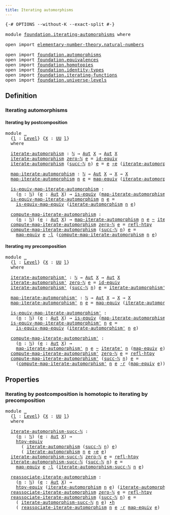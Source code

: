 ```yaml
---
title: Iterating automorphisms
---
```


<pre class="Agda"><a id="49" class="Symbol">{-#</a> <a id="53" class="Keyword">OPTIONS</a> <a id="61" class="Pragma">--without-K</a> <a id="73" class="Pragma">--exact-split</a> <a id="87" class="Symbol">#-}</a>

<a id="92" class="Keyword">module</a> <a id="99" href="foundation.iterating-automorphisms.html" class="Module">foundation.iterating-automorphisms</a> <a id="134" class="Keyword">where</a>

<a id="141" class="Keyword">open</a> <a id="146" class="Keyword">import</a> <a id="153" href="elementary-number-theory.natural-numbers.html" class="Module">elementary-number-theory.natural-numbers</a>

<a id="195" class="Keyword">open</a> <a id="200" class="Keyword">import</a> <a id="207" href="foundation.automorphisms.html" class="Module">foundation.automorphisms</a>
<a id="232" class="Keyword">open</a> <a id="237" class="Keyword">import</a> <a id="244" href="foundation.equivalences.html" class="Module">foundation.equivalences</a>
<a id="268" class="Keyword">open</a> <a id="273" class="Keyword">import</a> <a id="280" href="foundation.homotopies.html" class="Module">foundation.homotopies</a>
<a id="302" class="Keyword">open</a> <a id="307" class="Keyword">import</a> <a id="314" href="foundation.identity-types.html" class="Module">foundation.identity-types</a>
<a id="340" class="Keyword">open</a> <a id="345" class="Keyword">import</a> <a id="352" href="foundation.iterating-functions.html" class="Module">foundation.iterating-functions</a>
<a id="383" class="Keyword">open</a> <a id="388" class="Keyword">import</a> <a id="395" href="foundation.universe-levels.html" class="Module">foundation.universe-levels</a>
</pre>
## Definition

### Iterating automorphisms

#### Iterating by postcomposition

<pre class="Agda"><a id="514" class="Keyword">module</a> <a id="521" href="foundation.iterating-automorphisms.html#521" class="Module">_</a>
  <a id="525" class="Symbol">{</a><a id="526" href="foundation.iterating-automorphisms.html#526" class="Bound">l</a> <a id="528" class="Symbol">:</a> <a id="530" href="Agda.Primitive.html#597" class="Postulate">Level</a><a id="535" class="Symbol">}</a> <a id="537" class="Symbol">{</a><a id="538" href="foundation.iterating-automorphisms.html#538" class="Bound">X</a> <a id="540" class="Symbol">:</a> <a id="542" href="foundation-core.universe-levels.html#235" class="Primitive">UU</a> <a id="545" href="foundation.iterating-automorphisms.html#526" class="Bound">l</a><a id="546" class="Symbol">}</a>
  <a id="550" class="Keyword">where</a>

  <a id="559" href="foundation.iterating-automorphisms.html#559" class="Function">iterate-automorphism</a> <a id="580" class="Symbol">:</a> <a id="582" href="elementary-number-theory.natural-numbers.html#1548" class="Datatype">ℕ</a> <a id="584" class="Symbol">→</a> <a id="586" href="foundation-core.automorphisms.html#1427" class="Function">Aut</a> <a id="590" href="foundation.iterating-automorphisms.html#538" class="Bound">X</a> <a id="592" class="Symbol">→</a> <a id="594" href="foundation-core.automorphisms.html#1427" class="Function">Aut</a> <a id="598" href="foundation.iterating-automorphisms.html#538" class="Bound">X</a>
  <a id="602" href="foundation.iterating-automorphisms.html#559" class="Function">iterate-automorphism</a> <a id="623" href="elementary-number-theory.natural-numbers.html#1569" class="InductiveConstructor">zero-ℕ</a> <a id="630" href="foundation.iterating-automorphisms.html#630" class="Bound">e</a> <a id="632" class="Symbol">=</a> <a id="634" href="foundation-core.equivalences.html#2494" class="Function">id-equiv</a>
  <a id="645" href="foundation.iterating-automorphisms.html#559" class="Function">iterate-automorphism</a> <a id="666" class="Symbol">(</a><a id="667" href="elementary-number-theory.natural-numbers.html#1582" class="InductiveConstructor">succ-ℕ</a> <a id="674" href="foundation.iterating-automorphisms.html#674" class="Bound">n</a><a id="675" class="Symbol">)</a> <a id="677" href="foundation.iterating-automorphisms.html#677" class="Bound">e</a> <a id="679" class="Symbol">=</a> <a id="681" href="foundation.iterating-automorphisms.html#677" class="Bound">e</a> <a id="683" href="foundation-core.equivalences.html#7869" class="Function Operator">∘e</a> <a id="686" class="Symbol">(</a><a id="687" href="foundation.iterating-automorphisms.html#559" class="Function">iterate-automorphism</a> <a id="708" href="foundation.iterating-automorphisms.html#674" class="Bound">n</a> <a id="710" href="foundation.iterating-automorphisms.html#677" class="Bound">e</a><a id="711" class="Symbol">)</a>

  <a id="716" href="foundation.iterating-automorphisms.html#716" class="Function">map-iterate-automorphism</a> <a id="741" class="Symbol">:</a> <a id="743" href="elementary-number-theory.natural-numbers.html#1548" class="Datatype">ℕ</a> <a id="745" class="Symbol">→</a> <a id="747" href="foundation-core.automorphisms.html#1427" class="Function">Aut</a> <a id="751" href="foundation.iterating-automorphisms.html#538" class="Bound">X</a> <a id="753" class="Symbol">→</a> <a id="755" href="foundation.iterating-automorphisms.html#538" class="Bound">X</a> <a id="757" class="Symbol">→</a> <a id="759" href="foundation.iterating-automorphisms.html#538" class="Bound">X</a>
  <a id="763" href="foundation.iterating-automorphisms.html#716" class="Function">map-iterate-automorphism</a> <a id="788" href="foundation.iterating-automorphisms.html#788" class="Bound">n</a> <a id="790" href="foundation.iterating-automorphisms.html#790" class="Bound">e</a> <a id="792" class="Symbol">=</a> <a id="794" href="foundation-core.equivalences.html#1821" class="Function">map-equiv</a> <a id="804" class="Symbol">(</a><a id="805" href="foundation.iterating-automorphisms.html#559" class="Function">iterate-automorphism</a> <a id="826" href="foundation.iterating-automorphisms.html#788" class="Bound">n</a> <a id="828" href="foundation.iterating-automorphisms.html#790" class="Bound">e</a><a id="829" class="Symbol">)</a>

  <a id="834" href="foundation.iterating-automorphisms.html#834" class="Function">is-equiv-map-iterate-automorphism</a> <a id="868" class="Symbol">:</a>
    <a id="874" class="Symbol">(</a><a id="875" href="foundation.iterating-automorphisms.html#875" class="Bound">n</a> <a id="877" class="Symbol">:</a> <a id="879" href="elementary-number-theory.natural-numbers.html#1548" class="Datatype">ℕ</a><a id="880" class="Symbol">)</a> <a id="882" class="Symbol">(</a><a id="883" href="foundation.iterating-automorphisms.html#883" class="Bound">e</a> <a id="885" class="Symbol">:</a> <a id="887" href="foundation-core.automorphisms.html#1427" class="Function">Aut</a> <a id="891" href="foundation.iterating-automorphisms.html#538" class="Bound">X</a><a id="892" class="Symbol">)</a> <a id="894" class="Symbol">→</a> <a id="896" href="foundation-core.equivalences.html#1556" class="Function">is-equiv</a> <a id="905" class="Symbol">(</a><a id="906" href="foundation.iterating-automorphisms.html#716" class="Function">map-iterate-automorphism</a> <a id="931" href="foundation.iterating-automorphisms.html#875" class="Bound">n</a> <a id="933" href="foundation.iterating-automorphisms.html#883" class="Bound">e</a><a id="934" class="Symbol">)</a>
  <a id="938" href="foundation.iterating-automorphisms.html#834" class="Function">is-equiv-map-iterate-automorphism</a> <a id="972" href="foundation.iterating-automorphisms.html#972" class="Bound">n</a> <a id="974" href="foundation.iterating-automorphisms.html#974" class="Bound">e</a> <a id="976" class="Symbol">=</a>
    <a id="982" href="foundation-core.equivalences.html#1876" class="Function">is-equiv-map-equiv</a> <a id="1001" class="Symbol">(</a><a id="1002" href="foundation.iterating-automorphisms.html#559" class="Function">iterate-automorphism</a> <a id="1023" href="foundation.iterating-automorphisms.html#972" class="Bound">n</a> <a id="1025" href="foundation.iterating-automorphisms.html#974" class="Bound">e</a><a id="1026" class="Symbol">)</a>

  <a id="1031" href="foundation.iterating-automorphisms.html#1031" class="Function">compute-map-iterate-automorphism</a> <a id="1064" class="Symbol">:</a>
    <a id="1070" class="Symbol">(</a><a id="1071" href="foundation.iterating-automorphisms.html#1071" class="Bound">n</a> <a id="1073" class="Symbol">:</a> <a id="1075" href="elementary-number-theory.natural-numbers.html#1548" class="Datatype">ℕ</a><a id="1076" class="Symbol">)</a> <a id="1078" class="Symbol">(</a><a id="1079" href="foundation.iterating-automorphisms.html#1079" class="Bound">e</a> <a id="1081" class="Symbol">:</a> <a id="1083" href="foundation-core.automorphisms.html#1427" class="Function">Aut</a> <a id="1087" href="foundation.iterating-automorphisms.html#538" class="Bound">X</a><a id="1088" class="Symbol">)</a> <a id="1090" class="Symbol">→</a> <a id="1092" href="foundation.iterating-automorphisms.html#716" class="Function">map-iterate-automorphism</a> <a id="1117" href="foundation.iterating-automorphisms.html#1071" class="Bound">n</a> <a id="1119" href="foundation.iterating-automorphisms.html#1079" class="Bound">e</a> <a id="1121" href="foundation-core.homotopies.html#1249" class="Function Operator">~</a> <a id="1123" href="foundation.iterating-functions.html#1798" class="Function">iterate</a> <a id="1131" href="foundation.iterating-automorphisms.html#1071" class="Bound">n</a> <a id="1133" class="Symbol">(</a><a id="1134" href="foundation-core.equivalences.html#1821" class="Function">map-equiv</a> <a id="1144" href="foundation.iterating-automorphisms.html#1079" class="Bound">e</a><a id="1145" class="Symbol">)</a>
  <a id="1149" href="foundation.iterating-automorphisms.html#1031" class="Function">compute-map-iterate-automorphism</a> <a id="1182" href="elementary-number-theory.natural-numbers.html#1569" class="InductiveConstructor">zero-ℕ</a> <a id="1189" href="foundation.iterating-automorphisms.html#1189" class="Bound">e</a> <a id="1191" class="Symbol">=</a> <a id="1193" href="foundation-core.homotopies.html#1368" class="Function">refl-htpy</a>
  <a id="1205" href="foundation.iterating-automorphisms.html#1031" class="Function">compute-map-iterate-automorphism</a> <a id="1238" class="Symbol">(</a><a id="1239" href="elementary-number-theory.natural-numbers.html#1582" class="InductiveConstructor">succ-ℕ</a> <a id="1246" href="foundation.iterating-automorphisms.html#1246" class="Bound">n</a><a id="1247" class="Symbol">)</a> <a id="1249" href="foundation.iterating-automorphisms.html#1249" class="Bound">e</a> <a id="1251" class="Symbol">=</a>
    <a id="1257" href="foundation-core.equivalences.html#1821" class="Function">map-equiv</a> <a id="1267" href="foundation.iterating-automorphisms.html#1249" class="Bound">e</a> <a id="1269" href="foundation-core.homotopies.html#2504" class="Function Operator">·l</a> <a id="1272" class="Symbol">(</a><a id="1273" href="foundation.iterating-automorphisms.html#1031" class="Function">compute-map-iterate-automorphism</a> <a id="1306" href="foundation.iterating-automorphisms.html#1246" class="Bound">n</a> <a id="1308" href="foundation.iterating-automorphisms.html#1249" class="Bound">e</a><a id="1309" class="Symbol">)</a>
</pre>
#### Iterating my precomposition

<pre class="Agda"><a id="1358" class="Keyword">module</a> <a id="1365" href="foundation.iterating-automorphisms.html#1365" class="Module">_</a>
  <a id="1369" class="Symbol">{</a><a id="1370" href="foundation.iterating-automorphisms.html#1370" class="Bound">l</a> <a id="1372" class="Symbol">:</a> <a id="1374" href="Agda.Primitive.html#597" class="Postulate">Level</a><a id="1379" class="Symbol">}</a> <a id="1381" class="Symbol">{</a><a id="1382" href="foundation.iterating-automorphisms.html#1382" class="Bound">X</a> <a id="1384" class="Symbol">:</a> <a id="1386" href="foundation-core.universe-levels.html#235" class="Primitive">UU</a> <a id="1389" href="foundation.iterating-automorphisms.html#1370" class="Bound">l</a><a id="1390" class="Symbol">}</a>
  <a id="1394" class="Keyword">where</a>

  <a id="1403" href="foundation.iterating-automorphisms.html#1403" class="Function">iterate-automorphism&#39;</a> <a id="1425" class="Symbol">:</a> <a id="1427" href="elementary-number-theory.natural-numbers.html#1548" class="Datatype">ℕ</a> <a id="1429" class="Symbol">→</a> <a id="1431" href="foundation-core.automorphisms.html#1427" class="Function">Aut</a> <a id="1435" href="foundation.iterating-automorphisms.html#1382" class="Bound">X</a> <a id="1437" class="Symbol">→</a> <a id="1439" href="foundation-core.automorphisms.html#1427" class="Function">Aut</a> <a id="1443" href="foundation.iterating-automorphisms.html#1382" class="Bound">X</a>
  <a id="1447" href="foundation.iterating-automorphisms.html#1403" class="Function">iterate-automorphism&#39;</a> <a id="1469" href="elementary-number-theory.natural-numbers.html#1569" class="InductiveConstructor">zero-ℕ</a> <a id="1476" href="foundation.iterating-automorphisms.html#1476" class="Bound">e</a> <a id="1478" class="Symbol">=</a> <a id="1480" href="foundation-core.equivalences.html#2494" class="Function">id-equiv</a>
  <a id="1491" href="foundation.iterating-automorphisms.html#1403" class="Function">iterate-automorphism&#39;</a> <a id="1513" class="Symbol">(</a><a id="1514" href="elementary-number-theory.natural-numbers.html#1582" class="InductiveConstructor">succ-ℕ</a> <a id="1521" href="foundation.iterating-automorphisms.html#1521" class="Bound">n</a><a id="1522" class="Symbol">)</a> <a id="1524" href="foundation.iterating-automorphisms.html#1524" class="Bound">e</a> <a id="1526" class="Symbol">=</a> <a id="1528" href="foundation.iterating-automorphisms.html#1403" class="Function">iterate-automorphism&#39;</a> <a id="1550" href="foundation.iterating-automorphisms.html#1521" class="Bound">n</a> <a id="1552" href="foundation.iterating-automorphisms.html#1524" class="Bound">e</a> <a id="1554" href="foundation-core.equivalences.html#7869" class="Function Operator">∘e</a> <a id="1557" href="foundation.iterating-automorphisms.html#1524" class="Bound">e</a>

  <a id="1562" href="foundation.iterating-automorphisms.html#1562" class="Function">map-iterate-automorphism&#39;</a> <a id="1588" class="Symbol">:</a> <a id="1590" href="elementary-number-theory.natural-numbers.html#1548" class="Datatype">ℕ</a> <a id="1592" class="Symbol">→</a> <a id="1594" href="foundation-core.automorphisms.html#1427" class="Function">Aut</a> <a id="1598" href="foundation.iterating-automorphisms.html#1382" class="Bound">X</a> <a id="1600" class="Symbol">→</a> <a id="1602" href="foundation.iterating-automorphisms.html#1382" class="Bound">X</a> <a id="1604" class="Symbol">→</a> <a id="1606" href="foundation.iterating-automorphisms.html#1382" class="Bound">X</a>
  <a id="1610" href="foundation.iterating-automorphisms.html#1562" class="Function">map-iterate-automorphism&#39;</a> <a id="1636" href="foundation.iterating-automorphisms.html#1636" class="Bound">n</a> <a id="1638" href="foundation.iterating-automorphisms.html#1638" class="Bound">e</a> <a id="1640" class="Symbol">=</a> <a id="1642" href="foundation-core.equivalences.html#1821" class="Function">map-equiv</a> <a id="1652" class="Symbol">(</a><a id="1653" href="foundation.iterating-automorphisms.html#1403" class="Function">iterate-automorphism&#39;</a> <a id="1675" href="foundation.iterating-automorphisms.html#1636" class="Bound">n</a> <a id="1677" href="foundation.iterating-automorphisms.html#1638" class="Bound">e</a><a id="1678" class="Symbol">)</a>

  <a id="1683" href="foundation.iterating-automorphisms.html#1683" class="Function">is-equiv-map-iterate-automorphism&#39;</a> <a id="1718" class="Symbol">:</a>
    <a id="1724" class="Symbol">(</a><a id="1725" href="foundation.iterating-automorphisms.html#1725" class="Bound">n</a> <a id="1727" class="Symbol">:</a> <a id="1729" href="elementary-number-theory.natural-numbers.html#1548" class="Datatype">ℕ</a><a id="1730" class="Symbol">)</a> <a id="1732" class="Symbol">(</a><a id="1733" href="foundation.iterating-automorphisms.html#1733" class="Bound">e</a> <a id="1735" class="Symbol">:</a> <a id="1737" href="foundation-core.automorphisms.html#1427" class="Function">Aut</a> <a id="1741" href="foundation.iterating-automorphisms.html#1382" class="Bound">X</a><a id="1742" class="Symbol">)</a> <a id="1744" class="Symbol">→</a> <a id="1746" href="foundation-core.equivalences.html#1556" class="Function">is-equiv</a> <a id="1755" class="Symbol">(</a><a id="1756" href="foundation.iterating-automorphisms.html#1562" class="Function">map-iterate-automorphism&#39;</a> <a id="1782" href="foundation.iterating-automorphisms.html#1725" class="Bound">n</a> <a id="1784" href="foundation.iterating-automorphisms.html#1733" class="Bound">e</a><a id="1785" class="Symbol">)</a>
  <a id="1789" href="foundation.iterating-automorphisms.html#1683" class="Function">is-equiv-map-iterate-automorphism&#39;</a> <a id="1824" href="foundation.iterating-automorphisms.html#1824" class="Bound">n</a> <a id="1826" href="foundation.iterating-automorphisms.html#1826" class="Bound">e</a> <a id="1828" class="Symbol">=</a>
    <a id="1834" href="foundation-core.equivalences.html#1876" class="Function">is-equiv-map-equiv</a> <a id="1853" class="Symbol">(</a><a id="1854" href="foundation.iterating-automorphisms.html#1403" class="Function">iterate-automorphism&#39;</a> <a id="1876" href="foundation.iterating-automorphisms.html#1824" class="Bound">n</a> <a id="1878" href="foundation.iterating-automorphisms.html#1826" class="Bound">e</a><a id="1879" class="Symbol">)</a>

  <a id="1884" href="foundation.iterating-automorphisms.html#1884" class="Function">compute-map-iterate-automorphism&#39;</a> <a id="1918" class="Symbol">:</a>
    <a id="1924" class="Symbol">(</a><a id="1925" href="foundation.iterating-automorphisms.html#1925" class="Bound">n</a> <a id="1927" class="Symbol">:</a> <a id="1929" href="elementary-number-theory.natural-numbers.html#1548" class="Datatype">ℕ</a><a id="1930" class="Symbol">)</a> <a id="1932" class="Symbol">(</a><a id="1933" href="foundation.iterating-automorphisms.html#1933" class="Bound">e</a> <a id="1935" class="Symbol">:</a> <a id="1937" href="foundation-core.automorphisms.html#1427" class="Function">Aut</a> <a id="1941" href="foundation.iterating-automorphisms.html#1382" class="Bound">X</a><a id="1942" class="Symbol">)</a> <a id="1944" class="Symbol">→</a>
    <a id="1950" href="foundation.iterating-automorphisms.html#1562" class="Function">map-iterate-automorphism&#39;</a> <a id="1976" href="foundation.iterating-automorphisms.html#1925" class="Bound">n</a> <a id="1978" href="foundation.iterating-automorphisms.html#1933" class="Bound">e</a> <a id="1980" href="foundation-core.homotopies.html#1249" class="Function Operator">~</a> <a id="1982" href="foundation.iterating-functions.html#1903" class="Function">iterate&#39;</a> <a id="1991" href="foundation.iterating-automorphisms.html#1925" class="Bound">n</a> <a id="1993" class="Symbol">(</a><a id="1994" href="foundation-core.equivalences.html#1821" class="Function">map-equiv</a> <a id="2004" href="foundation.iterating-automorphisms.html#1933" class="Bound">e</a><a id="2005" class="Symbol">)</a>
  <a id="2009" href="foundation.iterating-automorphisms.html#1884" class="Function">compute-map-iterate-automorphism&#39;</a> <a id="2043" href="elementary-number-theory.natural-numbers.html#1569" class="InductiveConstructor">zero-ℕ</a> <a id="2050" href="foundation.iterating-automorphisms.html#2050" class="Bound">e</a> <a id="2052" class="Symbol">=</a> <a id="2054" href="foundation-core.homotopies.html#1368" class="Function">refl-htpy</a>
  <a id="2066" href="foundation.iterating-automorphisms.html#1884" class="Function">compute-map-iterate-automorphism&#39;</a> <a id="2100" class="Symbol">(</a><a id="2101" href="elementary-number-theory.natural-numbers.html#1582" class="InductiveConstructor">succ-ℕ</a> <a id="2108" href="foundation.iterating-automorphisms.html#2108" class="Bound">n</a><a id="2109" class="Symbol">)</a> <a id="2111" href="foundation.iterating-automorphisms.html#2111" class="Bound">e</a> <a id="2113" class="Symbol">=</a>
    <a id="2119" class="Symbol">(</a><a id="2120" href="foundation.iterating-automorphisms.html#1884" class="Function">compute-map-iterate-automorphism&#39;</a> <a id="2154" href="foundation.iterating-automorphisms.html#2108" class="Bound">n</a> <a id="2156" href="foundation.iterating-automorphisms.html#2111" class="Bound">e</a> <a id="2158" href="foundation-core.homotopies.html#2710" class="Function Operator">·r</a> <a id="2161" class="Symbol">(</a><a id="2162" href="foundation-core.equivalences.html#1821" class="Function">map-equiv</a> <a id="2172" href="foundation.iterating-automorphisms.html#2111" class="Bound">e</a><a id="2173" class="Symbol">))</a>
</pre>
## Properties

### Iterating by postcomposition is homotopic to iterating by precomposition

<pre class="Agda"><a id="2282" class="Keyword">module</a> <a id="2289" href="foundation.iterating-automorphisms.html#2289" class="Module">_</a>
  <a id="2293" class="Symbol">{</a><a id="2294" href="foundation.iterating-automorphisms.html#2294" class="Bound">l</a> <a id="2296" class="Symbol">:</a> <a id="2298" href="Agda.Primitive.html#597" class="Postulate">Level</a><a id="2303" class="Symbol">}</a> <a id="2305" class="Symbol">{</a><a id="2306" href="foundation.iterating-automorphisms.html#2306" class="Bound">X</a> <a id="2308" class="Symbol">:</a> <a id="2310" href="foundation-core.universe-levels.html#235" class="Primitive">UU</a> <a id="2313" href="foundation.iterating-automorphisms.html#2294" class="Bound">l</a><a id="2314" class="Symbol">}</a>
  <a id="2318" class="Keyword">where</a>

  <a id="2327" href="foundation.iterating-automorphisms.html#2327" class="Function">iterate-automorphism-succ-ℕ</a> <a id="2355" class="Symbol">:</a>
    <a id="2361" class="Symbol">(</a><a id="2362" href="foundation.iterating-automorphisms.html#2362" class="Bound">n</a> <a id="2364" class="Symbol">:</a> <a id="2366" href="elementary-number-theory.natural-numbers.html#1548" class="Datatype">ℕ</a><a id="2367" class="Symbol">)</a> <a id="2369" class="Symbol">(</a><a id="2370" href="foundation.iterating-automorphisms.html#2370" class="Bound">e</a> <a id="2372" class="Symbol">:</a> <a id="2374" href="foundation-core.automorphisms.html#1427" class="Function">Aut</a> <a id="2378" href="foundation.iterating-automorphisms.html#2306" class="Bound">X</a><a id="2379" class="Symbol">)</a> <a id="2381" class="Symbol">→</a>
    <a id="2387" href="foundation.equivalences.html#11975" class="Function">htpy-equiv</a>
      <a id="2404" class="Symbol">(</a> <a id="2406" href="foundation.iterating-automorphisms.html#559" class="Function">iterate-automorphism</a> <a id="2427" class="Symbol">(</a><a id="2428" href="elementary-number-theory.natural-numbers.html#1582" class="InductiveConstructor">succ-ℕ</a> <a id="2435" href="foundation.iterating-automorphisms.html#2362" class="Bound">n</a><a id="2436" class="Symbol">)</a> <a id="2438" href="foundation.iterating-automorphisms.html#2370" class="Bound">e</a><a id="2439" class="Symbol">)</a>
      <a id="2447" class="Symbol">(</a> <a id="2449" href="foundation.iterating-automorphisms.html#559" class="Function">iterate-automorphism</a> <a id="2470" href="foundation.iterating-automorphisms.html#2362" class="Bound">n</a> <a id="2472" href="foundation.iterating-automorphisms.html#2370" class="Bound">e</a> <a id="2474" href="foundation-core.equivalences.html#7869" class="Function Operator">∘e</a> <a id="2477" href="foundation.iterating-automorphisms.html#2370" class="Bound">e</a><a id="2478" class="Symbol">)</a>
  <a id="2482" href="foundation.iterating-automorphisms.html#2327" class="Function">iterate-automorphism-succ-ℕ</a> <a id="2510" href="elementary-number-theory.natural-numbers.html#1569" class="InductiveConstructor">zero-ℕ</a> <a id="2517" href="foundation.iterating-automorphisms.html#2517" class="Bound">e</a> <a id="2519" class="Symbol">=</a> <a id="2521" href="foundation-core.homotopies.html#1368" class="Function">refl-htpy</a>
  <a id="2533" href="foundation.iterating-automorphisms.html#2327" class="Function">iterate-automorphism-succ-ℕ</a> <a id="2561" class="Symbol">(</a><a id="2562" href="elementary-number-theory.natural-numbers.html#1582" class="InductiveConstructor">succ-ℕ</a> <a id="2569" href="foundation.iterating-automorphisms.html#2569" class="Bound">n</a><a id="2570" class="Symbol">)</a> <a id="2572" href="foundation.iterating-automorphisms.html#2572" class="Bound">e</a> <a id="2574" class="Symbol">=</a>
    <a id="2580" href="foundation-core.equivalences.html#1821" class="Function">map-equiv</a> <a id="2590" href="foundation.iterating-automorphisms.html#2572" class="Bound">e</a> <a id="2592" href="foundation-core.homotopies.html#2504" class="Function Operator">·l</a> <a id="2595" class="Symbol">(</a><a id="2596" href="foundation.iterating-automorphisms.html#2327" class="Function">iterate-automorphism-succ-ℕ</a> <a id="2624" href="foundation.iterating-automorphisms.html#2569" class="Bound">n</a> <a id="2626" href="foundation.iterating-automorphisms.html#2572" class="Bound">e</a><a id="2627" class="Symbol">)</a>

  <a id="2632" href="foundation.iterating-automorphisms.html#2632" class="Function">reassociate-iterate-automorphism</a> <a id="2665" class="Symbol">:</a>
    <a id="2671" class="Symbol">(</a><a id="2672" href="foundation.iterating-automorphisms.html#2672" class="Bound">n</a> <a id="2674" class="Symbol">:</a> <a id="2676" href="elementary-number-theory.natural-numbers.html#1548" class="Datatype">ℕ</a><a id="2677" class="Symbol">)</a> <a id="2679" class="Symbol">(</a><a id="2680" href="foundation.iterating-automorphisms.html#2680" class="Bound">e</a> <a id="2682" class="Symbol">:</a> <a id="2684" href="foundation-core.automorphisms.html#1427" class="Function">Aut</a> <a id="2688" href="foundation.iterating-automorphisms.html#2306" class="Bound">X</a><a id="2689" class="Symbol">)</a> <a id="2691" class="Symbol">→</a>
    <a id="2697" href="foundation.equivalences.html#11975" class="Function">htpy-equiv</a> <a id="2708" class="Symbol">(</a><a id="2709" href="foundation.iterating-automorphisms.html#559" class="Function">iterate-automorphism</a> <a id="2730" href="foundation.iterating-automorphisms.html#2672" class="Bound">n</a> <a id="2732" href="foundation.iterating-automorphisms.html#2680" class="Bound">e</a><a id="2733" class="Symbol">)</a> <a id="2735" class="Symbol">(</a><a id="2736" href="foundation.iterating-automorphisms.html#1403" class="Function">iterate-automorphism&#39;</a> <a id="2758" href="foundation.iterating-automorphisms.html#2672" class="Bound">n</a> <a id="2760" href="foundation.iterating-automorphisms.html#2680" class="Bound">e</a><a id="2761" class="Symbol">)</a>
  <a id="2765" href="foundation.iterating-automorphisms.html#2632" class="Function">reassociate-iterate-automorphism</a> <a id="2798" href="elementary-number-theory.natural-numbers.html#1569" class="InductiveConstructor">zero-ℕ</a> <a id="2805" href="foundation.iterating-automorphisms.html#2805" class="Bound">e</a> <a id="2807" class="Symbol">=</a> <a id="2809" href="foundation-core.homotopies.html#1368" class="Function">refl-htpy</a>
  <a id="2821" href="foundation.iterating-automorphisms.html#2632" class="Function">reassociate-iterate-automorphism</a> <a id="2854" class="Symbol">(</a><a id="2855" href="elementary-number-theory.natural-numbers.html#1582" class="InductiveConstructor">succ-ℕ</a> <a id="2862" href="foundation.iterating-automorphisms.html#2862" class="Bound">n</a><a id="2863" class="Symbol">)</a> <a id="2865" href="foundation.iterating-automorphisms.html#2865" class="Bound">e</a> <a id="2867" class="Symbol">=</a>
    <a id="2873" class="Symbol">(</a> <a id="2875" href="foundation.iterating-automorphisms.html#2327" class="Function">iterate-automorphism-succ-ℕ</a> <a id="2903" href="foundation.iterating-automorphisms.html#2862" class="Bound">n</a> <a id="2905" href="foundation.iterating-automorphisms.html#2865" class="Bound">e</a><a id="2906" class="Symbol">)</a> <a id="2908" href="foundation-core.homotopies.html#1794" class="Function Operator">∙h</a>
    <a id="2915" class="Symbol">(</a> <a id="2917" href="foundation.iterating-automorphisms.html#2632" class="Function">reassociate-iterate-automorphism</a> <a id="2950" href="foundation.iterating-automorphisms.html#2862" class="Bound">n</a> <a id="2952" href="foundation.iterating-automorphisms.html#2865" class="Bound">e</a> <a id="2954" href="foundation-core.homotopies.html#2710" class="Function Operator">·r</a> <a id="2957" href="foundation-core.equivalences.html#1821" class="Function">map-equiv</a> <a id="2967" href="foundation.iterating-automorphisms.html#2865" class="Bound">e</a><a id="2968" class="Symbol">)</a>
</pre>